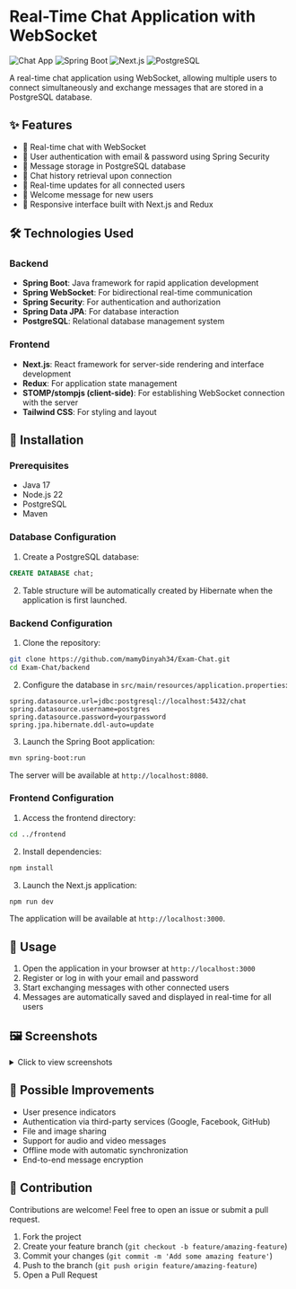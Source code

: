 # Real-Time Chat Application with WebSocket

![Chat App](https://img.shields.io/badge/Chat-App-brightgreen)
![Spring Boot](https://img.shields.io/badge/Spring%20Boot-WebSocket-green)
![Next.js](https://img.shields.io/badge/Next.js-Redux-blue)
![PostgreSQL](https://img.shields.io/badge/Database-PostgreSQL-orange)

A real-time chat application using WebSocket, allowing multiple users to connect simultaneously and exchange messages that are stored in a PostgreSQL database.

## ✨ Features

- 💬 Real-time chat with WebSocket
- 👤 User authentication with email & password using Spring Security
- 📅 Message storage in PostgreSQL database
- 📜 Chat history retrieval upon connection
- 🔄 Real-time updates for all connected users
- 🎉 Welcome message for new users
- 📱 Responsive interface built with Next.js and Redux

## 🛠️ Technologies Used

### Backend
- **Spring Boot**: Java framework for rapid application development
- **Spring WebSocket**: For bidirectional real-time communication
- **Spring Security**: For authentication and authorization
- **Spring Data JPA**: For database interaction
- **PostgreSQL**: Relational database management system

### Frontend
- **Next.js**: React framework for server-side rendering and interface development
- **Redux**: For application state management
- **STOMP/stompjs (client-side)**: For establishing WebSocket connection with the server
- **Tailwind CSS**: For styling and layout

## 🚀 Installation

### Prerequisites

- Java 17
- Node.js 22
- PostgreSQL
- Maven

### Database Configuration

1. Create a PostgreSQL database:

```sql
CREATE DATABASE chat;
```

2. Table structure will be automatically created by Hibernate when the application is first launched.

### Backend Configuration

1. Clone the repository:

```bash
git clone https://github.com/mamyDinyah34/Exam-Chat.git
cd Exam-Chat/backend
```

2. Configure the database in `src/main/resources/application.properties`:

```properties
spring.datasource.url=jdbc:postgresql://localhost:5432/chat
spring.datasource.username=postgres
spring.datasource.password=yourpassword
spring.jpa.hibernate.ddl-auto=update
```

3. Launch the Spring Boot application:

```bash
mvn spring-boot:run
```

The server will be available at `http://localhost:8080`.

### Frontend Configuration

1. Access the frontend directory:

```bash
cd ../frontend
```

2. Install dependencies:

```bash
npm install
```

3. Launch the Next.js application:

```bash
npm run dev
```

The application will be available at `http://localhost:3000`.

## 📝 Usage

1. Open the application in your browser at `http://localhost:3000`
2. Register or log in with your email and password
3. Start exchanging messages with other connected users
4. Messages are automatically saved and displayed in real-time for all users


## 🖼️ Screenshots

<details>
<summary>Click to view screenshots</summary>

### Landing Page
<img src="https://github.com/user-attachments/assets/9ac6f6ed-03fa-49c7-b1df-2513f7684614" alt="Landing page" width="600"/>

### Home Page
<img src="https://github.com/user-attachments/assets/1e2543ad-dc3e-4818-8625-2812e59b47d2" alt="Home page" width="600"/>

### Messaging Features
<div>
  <img src="https://github.com/user-attachments/assets/8f51f374-8602-4130-bd09-d20a00d95f32" alt="Create new message" width="400"/>
  <img src="https://github.com/user-attachments/assets/c6664915-6522-44e5-a3b2-0f6893bec05b" alt="Write message" width="400"/>
</div>

<div>
  <img src="https://github.com/user-attachments/assets/31186260-8d80-4044-8afc-0900792da4fb" alt="Receive message" width="400"/>
  <img src="https://github.com/user-attachments/assets/355fee2b-468e-4d37-9a09-1677b793623b" alt="Answer" width="400"/>
</div>

### Group Features
<div>
  <img src="https://github.com/user-attachments/assets/f703ffa6-0808-415c-a5f3-b0a35653370b" alt="Creation Group" width="400"/>
  <img src="https://github.com/user-attachments/assets/17804285-c8c7-4d22-877a-e7dc366dfb23" alt="Group message" width="400"/>
</div>

### Profile
<img src="https://github.com/user-attachments/assets/de0c055c-42db-4f0b-9249-456afcb31c36" alt="Profile" width="600"/>

</details>

## 🔧 Possible Improvements

- User presence indicators
- Authentication via third-party services (Google, Facebook, GitHub)
- File and image sharing 
- Support for audio and video messages 
- Offline mode with automatic synchronization 
- End-to-end message encryption

## 👥 Contribution

Contributions are welcome! Feel free to open an issue or submit a pull request.

1. Fork the project
2. Create your feature branch (`git checkout -b feature/amazing-feature`)
3. Commit your changes (`git commit -m 'Add some amazing feature'`)
4. Push to the branch (`git push origin feature/amazing-feature`)
5. Open a Pull Request

